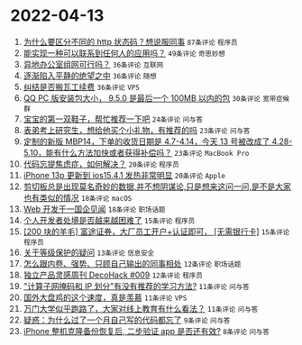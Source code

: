 # 2022-04-13

1. [为什么要区分不同的 http 状态码？想说服同事](https://www.v2ex.com/t/846679) `87条评论` `程序员`
1. [能实现一种可以联系到任何人的应用吗？](https://www.v2ex.com/t/846666) `49条评论` `奇思妙想`
1. [异地办公室组网可行吗？](https://www.v2ex.com/t/846662) `36条评论` `互联网`
1. [逐渐陷入平静的绝望之中](https://www.v2ex.com/t/846689) `36条评论` `随想`
1. [纠结是否搬瓦工续费](https://www.v2ex.com/t/846693) `36条评论` `VPS`
1. [QQ PC 版安装包大小， 9.5.0 是最后一个 100MB 以内的包](https://www.v2ex.com/t/846650) `30条评论` `宽带症候群`
1. [宝宝的第一双鞋子，帮忙推荐一下吧](https://www.v2ex.com/t/846668) `24条评论` `问与答`
1. [表弟考上研究生，想给他买个小礼物，有推荐的吗](https://www.v2ex.com/t/846706) `23条评论` `问与答`
1. [定制的新版 MBP14，下单的收货日期是 4.7-4.14，今天 13 号被改成了 4.28-5.10，能有什么方法加快或者获得补偿吗？](https://www.v2ex.com/t/846653) `23条评论` `MacBook Pro`
1. [代码忘提焦虑症，如何解决？](https://www.v2ex.com/t/846702) `20条评论` `程序员`
1. [iPhone 13p 更新到 ios15.4.1 发热非常明显](https://www.v2ex.com/t/846686) `20条评论` `Apple`
1. [剪切板总是出现莫名奇妙的数据,并不想阴谋论,只是想来这问一问,是不是大家也有类似的情况](https://www.v2ex.com/t/846717) `18条评论` `macOS`
1. [Web 开发于一国企见闻](https://www.v2ex.com/t/846669) `18条评论` `职场话题`
1. [个人开发者处境是否越来越困难了](https://www.v2ex.com/t/846708) `15条评论` `程序员`
1. [[200 块的羊毛] 富途证券，大厂员工开户+认证即可， [无需银行卡]](https://www.v2ex.com/t/846692) `15条评论` `程序员`
1. [关于等级保护的疑问](https://www.v2ex.com/t/846685) `13条评论` `信息安全`
1. [怎么跟内卷、强势、只顾自己输出的同事相处](https://www.v2ex.com/t/846667) `12条评论` `职场话题`
1. [独立产品灵感周刊 DecoHack #009](https://www.v2ex.com/t/846663) `12条评论` `程序员`
1. ["计算子网掩码和 IP 划分"有没有推荐的学习方法?](https://www.v2ex.com/t/846709) `11条评论` `问与答`
1. [国外大盘鸡的这个速度，真是羡慕](https://www.v2ex.com/t/846696) `11条评论` `VPS`
1. [万门大学似乎跑路了，大家对线上教育有什么看法？](https://www.v2ex.com/t/846649) `11条评论` `问与答`
1. [疑惑：为什么过了一个月自己写的代码都忘了](https://www.v2ex.com/t/846704) `9条评论` `问与答`
1. [iPhone 整机克隆备份恢复后, 二步验证 app 是否还有效?](https://www.v2ex.com/t/846688) `8条评论` `问与答`
